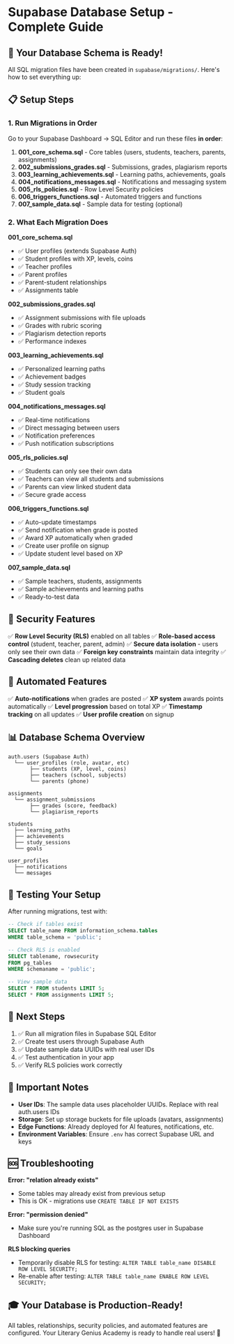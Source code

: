 # Supabase Database Setup - Complete Guide

## 🎉 Your Database Schema is Ready!

All SQL migration files have been created in `supabase/migrations/`. Here's how to set everything up:

## 📋 Setup Steps

### 1. Run Migrations in Order

Go to your Supabase Dashboard → SQL Editor and run these files **in order**:

1. **001_core_schema.sql** - Core tables (users, students, teachers, parents, assignments)
2. **002_submissions_grades.sql** - Submissions, grades, plagiarism reports
3. **003_learning_achievements.sql** - Learning paths, achievements, goals
4. **004_notifications_messages.sql** - Notifications and messaging system
5. **005_rls_policies.sql** - Row Level Security policies
6. **006_triggers_functions.sql** - Automated triggers and functions
7. **007_sample_data.sql** - Sample data for testing (optional)

### 2. What Each Migration Does

**001_core_schema.sql**
- ✅ User profiles (extends Supabase Auth)
- ✅ Student profiles with XP, levels, coins
- ✅ Teacher profiles
- ✅ Parent profiles
- ✅ Parent-student relationships
- ✅ Assignments table

**002_submissions_grades.sql**
- ✅ Assignment submissions with file uploads
- ✅ Grades with rubric scoring
- ✅ Plagiarism detection reports
- ✅ Performance indexes

**003_learning_achievements.sql**
- ✅ Personalized learning paths
- ✅ Achievement badges
- ✅ Study session tracking
- ✅ Student goals

**004_notifications_messages.sql**
- ✅ Real-time notifications
- ✅ Direct messaging between users
- ✅ Notification preferences
- ✅ Push notification subscriptions

**005_rls_policies.sql**
- ✅ Students can only see their own data
- ✅ Teachers can view all students and submissions
- ✅ Parents can view linked student data
- ✅ Secure grade access

**006_triggers_functions.sql**
- ✅ Auto-update timestamps
- ✅ Send notification when grade is posted
- ✅ Award XP automatically when graded
- ✅ Create user profile on signup
- ✅ Update student level based on XP

**007_sample_data.sql**
- ✅ Sample teachers, students, assignments
- ✅ Sample achievements and learning paths
- ✅ Ready-to-test data

## 🔐 Security Features

✅ **Row Level Security (RLS)** enabled on all tables
✅ **Role-based access control** (student, teacher, parent, admin)
✅ **Secure data isolation** - users only see their own data
✅ **Foreign key constraints** maintain data integrity
✅ **Cascading deletes** clean up related data

## 🚀 Automated Features

✅ **Auto-notifications** when grades are posted
✅ **XP system** awards points automatically
✅ **Level progression** based on total XP
✅ **Timestamp tracking** on all updates
✅ **User profile creation** on signup

## 📊 Database Schema Overview

```
auth.users (Supabase Auth)
  └── user_profiles (role, avatar, etc)
       ├── students (XP, level, coins)
       ├── teachers (school, subjects)
       └── parents (phone)

assignments
  └── assignment_submissions
       ├── grades (score, feedback)
       └── plagiarism_reports

students
  ├── learning_paths
  ├── achievements
  ├── study_sessions
  └── goals

user_profiles
  ├── notifications
  └── messages
```

## 🧪 Testing Your Setup

After running migrations, test with:

```sql
-- Check if tables exist
SELECT table_name FROM information_schema.tables 
WHERE table_schema = 'public';

-- Check RLS is enabled
SELECT tablename, rowsecurity 
FROM pg_tables 
WHERE schemaname = 'public';

-- View sample data
SELECT * FROM students LIMIT 5;
SELECT * FROM assignments LIMIT 5;
```

## 🔧 Next Steps

1. ✅ Run all migration files in Supabase SQL Editor
2. ✅ Create test users through Supabase Auth
3. ✅ Update sample data UUIDs with real user IDs
4. ✅ Test authentication in your app
5. ✅ Verify RLS policies work correctly

## 📝 Important Notes

- **User IDs**: The sample data uses placeholder UUIDs. Replace with real auth.users IDs
- **Storage**: Set up storage buckets for file uploads (avatars, assignments)
- **Edge Functions**: Already deployed for AI features, notifications, etc.
- **Environment Variables**: Ensure `.env` has correct Supabase URL and keys

## 🆘 Troubleshooting

**Error: "relation already exists"**
- Some tables may already exist from previous setup
- This is OK - migrations use `CREATE TABLE IF NOT EXISTS`

**Error: "permission denied"**
- Make sure you're running SQL as the postgres user in Supabase Dashboard

**RLS blocking queries**
- Temporarily disable RLS for testing: `ALTER TABLE table_name DISABLE ROW LEVEL SECURITY;`
- Re-enable after testing: `ALTER TABLE table_name ENABLE ROW LEVEL SECURITY;`

## 🎓 Your Database is Production-Ready!

All tables, relationships, security policies, and automated features are configured. Your Literary Genius Academy is ready to handle real users! 🚀
